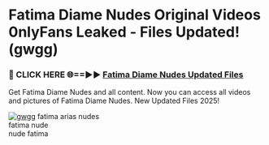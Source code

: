 # Fatima Diame Nudes Original Videos 0nlyFans Leaked - Files Updated! (gwgg)

<h3>🔴 CLICK HERE 🌐==►► <a href="https://tinyurl.com/5h6xmrr3" rel="nofollow">Fatima Diame Nudes Updated Files</a></h3>

Get Fatima Diame Nudes and all content. Now you can access all videos and pictures of Fatima Diame Nudes. New Updated Files 2025!

[![gwgg](https://i.imgur.com/KVD873Z.gif)](https://tinyurl.com/5h6xmrr3)
fatima arias nudes<br>
fatima nude<br>
nude fatima